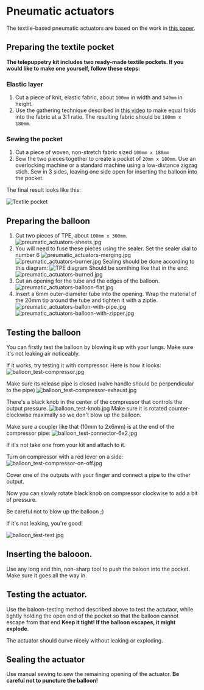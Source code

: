 # Pneumatic actuators
The textile-based pneumatic actuators are based on the work in [this paper](https://www.liebertpub.com/doi/abs/10.1089/soro.2017.0076).

## Preparing the textile pocket
**The telepuppetry kit includes two ready-made textile pockets. If you would like to make one yourself, follow these steps:**

### Elastic layer
1. Cut a piece of knit, elastic fabric, about `100mm` in width and `540mm` in height.
2. Use the gathering technique described in [this video](https://www.youtube.com/watch?v=tO3ghcocAOU) to make equal folds into the fabric at a 3:1 ratio. The resulting fabric should be `100mm x 180mm`.

### Sewing the pocket
1. Cut a piece of woven, non-stretch fabric sized `100mm x 180mm`
2. Sew the two pieces together to create a pocket of `20mm x 180mm`. Use an overlocking machine or a standard machine using a low-distance zigzag stich. Sew in 3 sides, leaving one side open for inserting the balloon into the pocket.

The final result looks like this:

![Textile pocket](textile-pocket.jpg)

## Preparing the balloon

1. Cut two pieces of TPE, about `100mm x 300mm`.
![preumatic_actuators-sheets.jpg](preumatic_actuators-sheets.jpg)
2. You will need to fuse these pieces using the sealer. Set the sealer dial to number 6
![preumatic_actuators-merging.jpg](preumatic_actuators-merging.jpg)
![preumatic_actuators-burner.jpg](preumatic_actuators-burner.jpg)
Sealing should be done according to this diagram:
![TPE diagram](tpe-diagram.jpg)
Should be somthing like that in the end:
![preumatic_actuators-burned.jpg](preumatic_actuators-burned.jpg)
3. Cut an opening for the tube and the edges of the balloon.
![preumatic_actuators-balloon-flat.jpg](preumatic_actuators-balloon-flat.jpg)
4. Insert a 6mm outer-diameter tube into the opening. Wrap the material of the 20mm tip around the tube and tighten it with a ziptie.
![preumatic_actuators-ballon-with-pipe.jpg](preumatic_actuators-ballon-with-pipe.jpg)
![preumatic_actuators-balloon-with-zipper.jpg](preumatic_actuators-balloon-with-zipper.jpg)

## Testing the balloon

You can firstly test the balloon by blowing it up with your lungs. Make sure it's not leaking air noticeably.

If it works, try testing it with compressor. Here is how it looks:
![balloon_test-compressor.jpg](balloon_test-compressor.jpg)

Make sure its release pipe is closed (valve handle should be perpendicular to the pipe)
![balloon_test-compressor-exhaust.jpg](balloon_test-compressor-exhaust.jpg)

There's a black knob in the center of the compressor that controls the output pressure.
![balloon_test-knob.jpg](balloon_test-knob.jpg)
Make sure it is rotated counter-clockwise maximally so we don't blow up the balloon.

Make sure a coupler like that (10mm to 2x6mm) is at the end of the compressor pipe:
![balloon_test-connector-6x2.jpg](balloon_test-connector-6x2.jpg)

If it's not take one from your kit and attach to it.

Turn on compressor with a red lever on a side:
![balloon_test-compressor-on-off.jpg](balloon_test-compressor-on-off.jpg)

Cover one of the outputs with your finger and connect a pipe to the other output.

Now you can slowly rotate black knob on compressor clockwise to add a bit of pressure.

Be careful not to blow up the balloon ;)

If it's not leaking, you're good!

![balloon_test-test.jpg](balloon_test-test.jpg)

## Inserting the balooon.

Use any long and thin, non-sharp tool to push the baloon into the pocket. Make sure it goes all the way in.

## Testing the actuator.

Use the baloon-testing method described above to test the actutaor, while tightly holding the open end of the pocket so that the balloon cannot escape from that end **Keep it tight! If the balloon escapes, it might explode**.

The actuator should curve nicely without leaking or exploding.

## Sealing the actuator
Use manual sewing to sew the remaining opening of the actuator. **Be careful not to puncture the balloon!**
